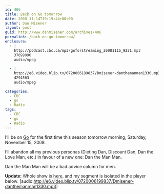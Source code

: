 ```yaml
---
id: 406
title: Back on Go tomorrow
date: 2008-11-14T19:19:44+00:00
author: Dan Misener
layout: post
guid: http://www.danmisener.com/archives/406
permalink: /back-on-go-tomorrow/
enclosure:
  - |
    http://podcast.cbc.ca/mp3/goforstreaming_20081115_9221.mp3
    37699090
    audio/mpeg
    
  - |
    http://e6.video.blip.tv/0720006199837/Dmisener-danthemanman1330.mp3
    4294563
    audio/mpeg
    
categories:
  - CBC
  - go
  - Radio
tags:
  - CBC
  - go
  - Radio
---
```

I&#8217;ll be on [Go](http://www.cbc.ca/go) for the first time this season tomorrow morning, Saturday, November 15, 2008.

I&#8217;ll abandon all my previous personas (Dieting Dan, Discount Dan, Dan the Love Man, etc.) in favour of a new one: Dan the Man Man.

Dan the Man Man will be a bad advice column for men.

**Update:** Whole show is [here](http://podcast.cbc.ca/mp3/goforstreaming_20081115_9221.mp3), and my segment is isolated in the player below: [audio:http://e6.video.blip.tv/0720006199837/Dmisener-danthemanman1330.mp3]